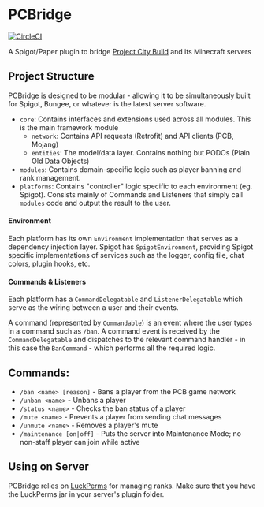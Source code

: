 # PCBridge

[![CircleCI](https://circleci.com/gh/andyksaw/PCBridge/tree/master.svg?style=svg)](https://circleci.com/gh/andyksaw/PCBridge/tree/master)

A Spigot/Paper plugin to bridge [Project City Build](https://projectcitybuild.com) and its Minecraft servers

## Project Structure
PCBridge is designed to be modular - allowing it to be simultaneously built for Spigot, Bungee, or whatever is the latest server software.

* `core`: Contains interfaces and extensions used across all modules. This is the main framework module
    * `network`: Contains API requests (Retrofit) and API clients (PCB, Mojang)
    * `entities`: The model/data layer. Contains nothing but PODOs (Plain Old Data Objects) 
* `modules`: Contains domain-specific logic such as player banning and rank management.
* `platforms`: Contains "controller" logic specific to each environment (eg. Spigot). Consists mainly of Commands and Listeners that simply call `modules` code and output the result to the user.

#### Environment
Each platform has its own `Environment` implementation that serves as a dependency injection layer. Spigot has `SpigotEnvironment`, providing Spigot specific implementations of services such as the logger, config file, chat colors, plugin hooks, etc.

#### Commands & Listeners
Each platform has a `CommandDelegatable` and `ListenerDelegatable` which serve as the wiring between a user and their events. 

A command (represented by `Commandable`) is an event where the user types in a command such as `/ban`. A command event is received by the `CommandDelegatable` and dispatches to the relevant command handler - in this case the `BanCommand` - which performs all the required logic.

## Commands:
* `/ban <name> [reason]` - Bans a player from the PCB game network
* `/unban <name>` - Unbans a player
* `/status <name>` - Checks the ban status of a player
* `/mute <name>` - Prevents a player from sending chat messages
* `/unmute <name>` - Removes a player's mute
* `/maintenance [on|off]` - Puts the server into Maintenance Mode; no non-staff player can join while active

## Using on Server
PCBridge relies on [LuckPerms](https://www.spigotmc.org/resources/luckperms-an-advanced-permissions-plugin.28140/) for managing ranks.
Make sure that you have the LuckPerms.jar in your server's plugin folder.